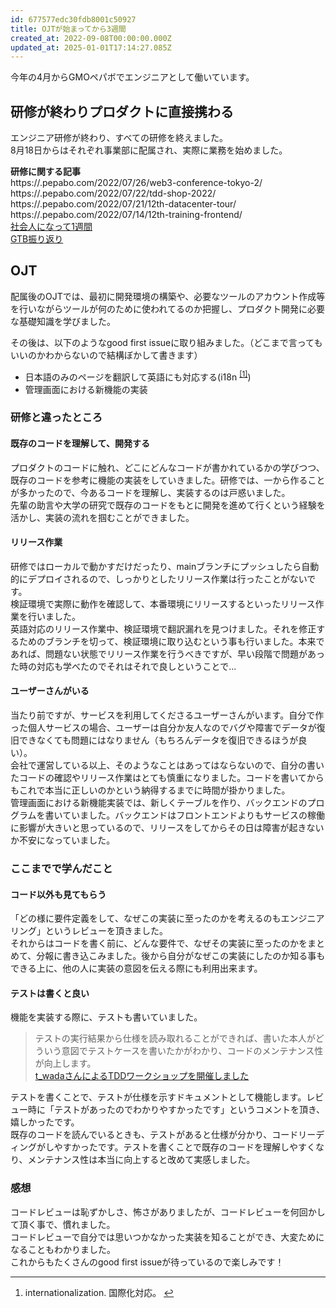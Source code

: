 ```yaml
---
id: 677577edc30fdb8001c50927
title: OJTが始まってから3週間
created_at: 2022-09-08T00:00:00.000Z
updated_at: 2025-01-01T17:14:27.085Z
---
```


<p>今年の4月からGMOペパボでエンジニアとして働いています。</p>
<h2>研修が終わりプロダクトに直接携わる</h2>
<p>エンジニア研修が終わり、すべての研修を終えました。<br>
8月18日からはそれぞれ事業部に配属され、実際に業務を始めました。</p>
<p><strong>研修に関する記事</strong><br>
https://.pepabo.com/2022/07/26/web3-conference-tokyo-2/<br>
https://.pepabo.com/2022/07/22/tdd-shop-2022/<br>
https://.pepabo.com/2022/07/21/12th-datacenter-tour/<br>
https://.pepabo.com/2022/07/14/12th-training-frontend/<br>
<a href="./2022-04-08">社会人になって1週間</a><br>
<a href="./2022-06-01">GTB振り返り</a></p>
<h2>OJT</h2>
<p>配属後のOJTでは、最初に開発環境の構築や、必要なツールのアカウント作成等を行いながらツールが何のために使われてるのか把握し、プロダクト開発に必要な基礎知識を学びました。</p>
<p>その後は、以下のようなgood first issueに取り組みました。（どこまで言ってもいいのかわからないので結構ぼかして書きます）</p>
<ul>
<li>日本語のみのページを翻訳して英語にも対応する(i18n <sup class="footnote-ref"><a href="#fn1" id="fnref1">[1]</a></sup>)</li>
<li>管理画面における新機能の実装</li>
</ul>
<h3>研修と違ったところ</h3>
<h4>既存のコードを理解して、開発する</h4>
<p>プロダクトのコードに触れ、どこにどんなコードが書かれているかの学びつつ、既存のコードを参考に機能の実装をしていきました。研修では、一から作ることが多かったので、今あるコードを理解し、実装するのは戸惑いました。<br>
先輩の助言や大学の研究で既存のコードをもとに開発を進めて行くという経験を活かし、実装の流れを掴むことができました。</p>
<h4>リリース作業</h4>
<p>研修ではローカルで動かすだけだったり、mainブランチにプッシュしたら自動的にデプロイされるので、しっかりとしたリリース作業は行ったことがないです。<br>
検証環境で実際に動作を確認して、本番環境にリリースするといったリリース作業を行いました。<br>
英語対応のリリース作業中、検証環境で翻訳漏れを見つけました。それを修正するためのブランチを切って、検証環境に取り込むという事も行いました。本来であれば、問題ない状態でリリース作業を行うべきですが、早い段階で問題があった時の対応も学べたのでそれはそれで良しということで...</p>
<h4>ユーザーさんがいる</h4>
<p>当たり前ですが、サービスを利用してくださるユーザーさんがいます。自分で作った個人サービスの場合、ユーザーは自分か友人なのでバグや障害でデータが復旧できなくても問題にはなりません（もちろんデータを復旧できるほうが良い）。<br>
会社で運営している以上、そのようなことはあってはならないので、自分の書いたコードの確認やリリース作業はとても慎重になりました。コードを書いてからもこれで本当に正しいのかという納得するまでに時間が掛かりました。<br>
管理画面における新機能実装では、新しくテーブルを作り、バックエンドのプログラムを書いていました。バックエンドはフロントエンドよりもサービスの稼働に影響が大きいと思っているので、リリースをしてからその日は障害が起きないか不安になっていました。</p>
<h3>ここまでで学んだこと</h3>
<h4>コード以外も見てもらう</h4>
<p>「どの様に要件定義をして、なぜこの実装に至ったのかを考えるのもエンジニアリング」というレビューを頂きました。<br>
それからはコードを書く前に、どんな要件で、なぜその実装に至ったのかをまとめて、分報に書き込こみました。後から自分がなぜこの実装にしたのか知る事もできる上に、他の人に実装の意図を伝える際にも利用出来ます。</p>
<h4>テストは書くと良い</h4>
<p>機能を実装する際に、テストも書いていました。</p>
<blockquote>
<p>テストの実行結果から仕様を読み取れることができれば、書いた本人がどういう意図でテストケースを書いたかがわかり、コードのメンテナンス性が向上します。<br>
<a href="https://tech.pepabo.com/2022/07/22/tdd-workshop-2022/">t_wadaさんによるTDDワークショップを開催しました</a></p>
</blockquote>
<p>テストを書くことで、テストが仕様を示すドキュメントとして機能します。レビュー時に「テストがあったのでわかりやすかったです」というコメントを頂き、嬉しかったです。<br>
既存のコードを読んでいるときも、テストがあると仕様が分かり、コードリーディングがしやすかったです。テストを書くことで既存のコードを理解しやすくなり、メンテナンス性は本当に向上すると改めて実感しました。</p>
<h3>感想</h3>
<p>コードレビューは恥ずかしさ、怖さがありましたが、コードレビューを何回かして頂く事で、慣れました。<br>
コードレビューで自分では思いつかなかった実装を知ることができ、大変ためになることもわかりました。<br>
これからもたくさんのgood first issueが待っているので楽しみです！</p>
<hr class="footnotes-sep">
<section class="footnotes">
<ol class="footnotes-list">
<li id="fn1" class="footnote-item"><p>internationalization. 国際化対応。 <a href="#fnref1" class="footnote-backref">↩︎</a></p>
</li>
</ol>
</section>

